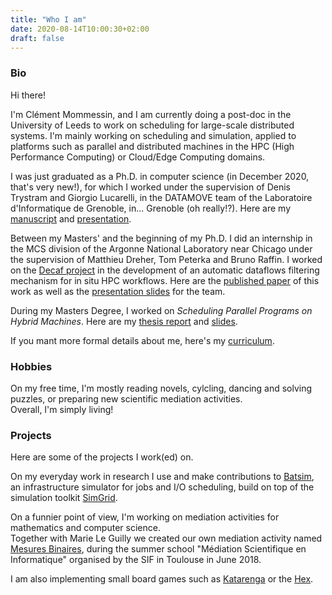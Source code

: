 ```yaml
---
title: "Who I am"
date: 2020-08-14T10:00:30+02:00
draft: false
---
```


### Bio

Hi there!

I'm Clément Mommessin, and I am currently doing a post-doc in the University of Leeds to work on scheduling for large-scale distributed systems.
I'm mainly working on scheduling and simulation, applied to platforms such as parallel and distributed machines in the HPC (High Performance Computing) or Cloud/Edge Computing domains.


I was just graduated as a Ph.D. in computer science (in December 2020, that's very new!), for which I worked under the supervision of Denis Trystram and Giorgio Lucarelli, in the DATAMOVE team of the Laboratoire d'Informatique de Grenoble, in... Grenoble (oh really!?).
Here are my [manuscript](/files/thesis/thesis_mommessin_final.pdf) and [presentation](/files/thesis/soutenance_mommessin.pdf).

Between my Masters' and the beginning of my Ph.D. I did an internship in the MCS division of the Argonne National Laboratory near Chicago under the supervision of Matthieu Dreher, Tom Peterka and Bruno Raffin.
I worked on the [Decaf project](https://bitbucket.org/tpeterka1/decaf/src/master/) in the development of an automatic dataflows filtering mechanism for in situ HPC workflows.
Here are the [published paper](/files/decaf/contract_paper.pdf) of this work as well as the [presentation slides](/files/decaf/presentation.pdf) for the team.

During my Masters Degree, I worked on *Scheduling Parallel Programs on Hybrid Machines*.
Here are my [thesis report](/files/M2/report_M2_mommessin.pdf) and [slides](/files/M2/slides_M2_mommessin.pdf).


If you mant more formal details about me, here's my [curriculum](/files/resume_mommessin_2020.pdf).





### Hobbies

On my free time, I'm mostly reading novels, cylcling, dancing and solving puzzles, or preparing new scientific mediation activities.  
Overall, I'm simply living!





### Projects

Here are some of the projects I work(ed) on.

On my everyday work in research I use and make contributions to [Batsim](https://github.com/oar-team/batsim), an infrastructure simulator for jobs and I/O scheduling, build on top of the simulation toolkit [SimGrid](http://simgrid.gforge.inria.fr/).


On a funnier point of view, I'm working on mediation activities for mathematics and computer science.  
Together with Marie Le Guilly we created our own mediation activity named [Mesures Binaires](https://github.com/Mommessc/Mesures_binaires-binaires), during the summer school "Médiation Scientifique en Informatique" organised by the SIF in Toulouse in June 2018.


I am also implementing small board games such as [Katarenga](https://github.com/Henry38/Katarenga) or the [Hex](https://github.com/Mommessc/Hex).

